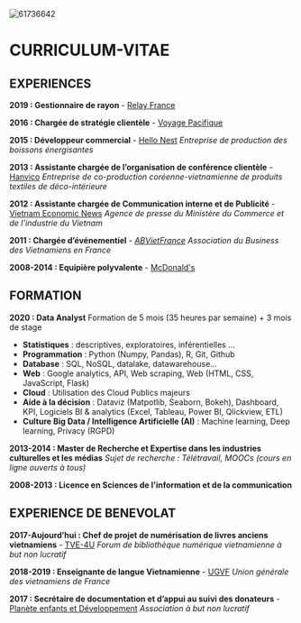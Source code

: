 ![61736642](https://user-images.githubusercontent.com/61736642/82724113-0fc83400-9cd4-11ea-880e-f6d8c709e2fe.jpg)

# CURRICULUM-VITAE

## EXPERIENCES

**2019 : Gestionnaire de rayon** - [Relay France](https://www.relay.com/)

**2016 : Chargée de stratégie clientèle** - [Voyage Pacifique](http://www.asiepacific.com/)

**2015 : Développeur commercial** - [Hello Nest](https://hellonests.com/english/home/) _Entreprise de production des boissons énergisantes_

**2013 : Assistante chargée de l’organisation de conférence clientèle** - [Hanvico](https://hanvico.com.vn/) _Entreprise de co-production coréenne-vietnamienne de produits textiles de déco-intérieure_

**2012 : Assistante chargée de Communication interne et de Publicité** - [Vietnam Economic News](http://ven.vn/) _Agence de presse du Ministère du Commerce et de l’industrie du Vietnam_

**2011 : Chargée d’événementiel** - [_ABVietFrance_](https://www.abvietfrance.org/) _Association du Business des Vietnamiens en France_

**2008-2014 : Equipière polyvalente** - [McDonald's](https://www.restaurants.mcdonalds.fr/mcdonalds-paris-crimee)


## FORMATION

**2020 : Data Analyst**
Formation de 5 mois (35 heures par semaine) + 3 mois de stage
- **Statistiques** : descriptives, exploratoires, inférentielles …
- **Programmation** : Python (Numpy, Pandas), R, Git, Github
- **Database** : SQL, NoSQL, datalake, datawarehouse…
- **Web** : Google analytics, API, Web scraping, Web (HTML, CSS, JavaScript, Flask)
- **Cloud** : Utilisation des Cloud Publics majeurs
- **Aide à la décision** : Dataviz (Matpotlib, Seaborn, Bokeh), Dashboard, KPI, Logiciels BI & analytics (Excel, Tableau, Power BI, Qlickview, ETL)
- **Culture Big Data / Intelligence Artificielle (AI)** : Machine learning, Deep learning, Privacy (RGPD)

**2013-2014 : Master de Recherche et Expertise dans les industries culturelles et les médias**
_Sujet de recherche : Télétravail, MOOCs (cours en ligne ouverts à tous)_

**2008-2013 : Licence en Sciences de l'information et de la communication**


## EXPERIENCE DE BENEVOLAT

**2017-Aujourd’hui : Chef de projet de numérisation de livres anciens vietnamiens** - [TVE-4U](http://tve-4u.org/) _Forum de bibliothèque numérique vietnamienne à but non lucratif_

**2018-2019 : Enseignante de langue Vietnamienne** - [UGVF](https://www.ugvf.org/) _Union générale des vietnamiens de France_

**2017 : Secrétaire de documentation et d’appui au suivi des donateurs** - [Planète enfants et Développement](http://planete-eed.org) _Association à but non lucratif_
